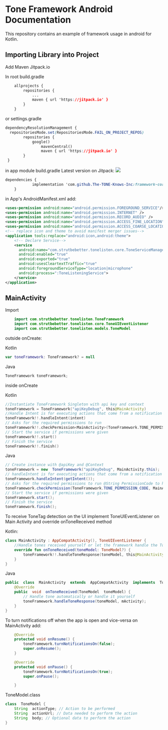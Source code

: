 # Tone Framework Android Documentation 
This repository contains an example of framework usage in android for Kotlin.
## Importing Library into Project  

Add Maven Jitpack.io

In root build.gradle 
```css
	allprojects {
		repositories {
			...
			maven { url 'https://jitpack.io' }
		}
	}
```
or settings.gradle
```css
dependencyResolutionManagement {  
  repositoriesMode.set(RepositoriesMode.FAIL_ON_PROJECT_REPOS)  
	    repositories {  
			google()  
	        	mavenCentral()  
	        	maven { url 'https://jitpack.io' }
		}
 }
```
in app module build.gradle
Latest version on Jitpack: [![](https://jitpack.io/v/The-TONE-Knows-Inc/framework-core-tone-android.svg)](https://jitpack.io/#The-TONE-Knows-Inc/framework-core-tone-android)
```css
dependencies {
	        implementation 'com.github.The-TONE-Knows-Inc:framework-core-tone-android:v0.0.4'
	}
```
in App's AndroidManifest.xml add:
```xml
<uses-permission android:name="android.permission.FOREGROUND_SERVICE"/>  
<uses-permission android:name="android.permission.INTERNET" />  
<uses-permission android:name="android.permission.RECORD_AUDIO" />  
<uses-permission android:name="android.permission.ACCESS_FINE_LOCATION" />  
<uses-permission android:name="android.permission.ACCESS_COARSE_LOCATION" />
<!-- replace icon and theme to avoid manifest merger issues-->
<application tools:replace="android:icon,android:theme">
	<!-- Declare Service-->
	<service  
	  android:name="com.strutbebetter.tonelisten.core.ToneServiceManager"  
	  android:enabled="true"  
	  android:exported="true"  
	  android:usesCleartextTraffic="true"  
	  android:foregroundServiceType="location|microphone"  
	  android:process=":ToneListeningService">  
	</service>
</application>
```

##  MainActivity
Import
```java
	import com.strutbebetter.tonelisten.ToneFramework
	import com.strutbebetter.tonelisten.core.ToneUIEventListener  
	import com.strutbebetter.tonelisten.models.ToneModel
```
outside onCreate:

Kotlin
```kotlin
var toneFramework: ToneFramework? = null
```
Java
```java
ToneFramework toneFramework;
```
inside onCreate 

Kotlin
```kotlin
//Instantiate ToneFramework Singleton with api key and context
toneFramework = ToneFramework("apiKeyDebug", this@MainActivity) 
//Handle Intent is for executing actions that come from a notification
toneFramework!!.handleIntent(intent)  
// Asks for the required permissions to run 
toneFramework!!.checkPermission<MainActivity>(ToneFramework.TONE_PERMISSION_CODE, this@MainActivity)  
// Start the service if permissions were given
toneFramework!!.start()  
// Finish the service
toneFramework!!.finish()
```
Java
```java
// Create instance with @apiKey and @Context
toneFramework = new  ToneFramework("apiKeyDebug", MainActivity.this);
// handleIntent is for executing actions that come from a notification @Intent intent
toneFramework.handleIntent(getIntent());
// Asks for the required permissions to run @String PermissionCode to handle activityResult and Context context
toneFramework.checkPermission(ToneFramework.TONE_PERMISSION_CODE, MainActivity.this);
// Start the service if permissions were given
toneFramework.start();
// Finish the service
toneFramework.finish();

```
To receive ToneTag detection on the UI implement 
ToneUIEventListener on Main Activity  and override onToneReceived method

Kotlin:
```kotlin
class MainActivity : AppCompatActivity(), ToneUIEventListener {
	//Handle tones received yourself or let the framework handle the Tone Automatically
	override fun onToneReceived(toneModel: ToneModel?) {  
	    toneFramework!!.handleToneResponse(toneModel, this@MainActivity);  
	}
}
```
Java
```java
public  class  MainActivity  extends  AppCompatActivity  implements  ToneUIEventListener {
	@Override
	public  void  onToneReceived(ToneModel  toneModel) {
		// Handle tone automatically or handle it yourself
		toneFramework.handleToneResponse(toneModel, mActivity);
	}
}
```
To turn notifications off when the app is open and vice-versa on MainActivity add:
```java
    @Override
    protected void onResume() {
        toneFramework.turnNotificationsOn(false);
        super.onResume();
    }

    @Override
    protected void onPause() {
        toneFramework.turnNotificationsOn(true);
        super.onPause();

    }
```

ToneModel.class
```java
class  ToneModel {
	String  actionType; // Action to be performed
	String  actionUrl; // Data needed to perform the action
	String  body; // Optional data to perform the action
}
```
